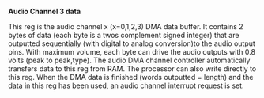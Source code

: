 **Audio Channel 3 data**

This reg is the audio channel x (x=0,1,2,3) DMA data buffer. It contains 2 bytes of data (each byte is a twos complement signed integer) that are outputted sequentially (with digital to analog conversion)to the audio output pins. With maximum volume, each byte can drive the audio outputs with 0.8 volts (peak to peak,type). The audio DMA channel controller automatically transfers data to this reg from RAM. The processor can also write directly to this reg. When the DMA data is finished (words outputted = length) and the data in this reg has been used, an audio channel interrupt request is set.

